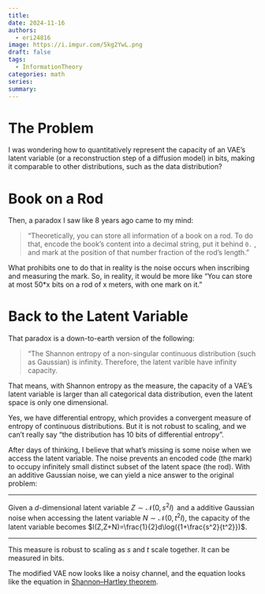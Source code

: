 ```yaml
---
title: 
date: 2024-11-16
authors:
  - eri24816
image: https://i.imgur.com/5kg2YwL.png
draft: false
tags:
  - InformationTheory
categories: math
series: 
summary:
---
```

# The Problem

I was wondering how to quantitatively represent the capacity of an VAE’s latent variable (or a reconstruction step of a diffusion model) in bits, making it comparable to other distributions, such as the data distribution?

# Book on a Rod

Then, a paradox I saw like 8 years ago came to my mind:

> “Theoretically, you can store all information of a book on a rod. To do that, encode the book’s content into a decimal string, put it behind `0.` , and mark at the position of that number fraction of the rod’s length.”

What prohibits one to do that in reality is the noise occurs when inscribing and measuring the mark. So, in reality, it would be more like “You can store at most 50*x bits on a rod of x meters, with one mark on it.”

# Back to the Latent Variable

That paradox is a down-to-earth version of the following:

> “The Shannon entropy of a non-singular continuous distribution (such as Gaussian) is infinity. Therefore, the latent varible have infinity capacity.

That means, with Shannon entropy as the measure, the capacity of a VAE’s latent variable is larger than all categorical data distribution, even the latent space is only one dimensional.

Yes, we have differential entropy, which provides a convergent measure of entropy of continuous distributions. But it is not robust to scaling, and we can’t really say “the distribution has 10 bits of differential entropy”.

After days of thinking, I believe that what’s missing is some noise when we access the latent variable. The noise prevents an encoded code (the mark) to occupy infinitely small distinct subset of the latent space (the rod). With an additive Gaussian noise, we can yield a nice answer to the original problem:

---

Given a $d$-dimensional latent variable $Z\sim\mathcal{N}(0,\,s^{2}I)\,$ and a additive Gaussian noise when accessing the latent variable $N\sim\mathcal{N}(0,t^{2}I)$, the capacity of the latent variable becomes $I(Z,Z+N)=\frac{1}{2}d\log({1+\frac{s^2}{t^2}})$.

---

This measure is robust to scaling as $s$ and $t$ scale together. It can be measured in bits.

The modified VAE now looks like a noisy channel, and the equation looks like the equation in [Shannon–Hartley theorem](https://en.wikipedia.org/wiki/Shannon%E2%80%93Hartley_theorem).